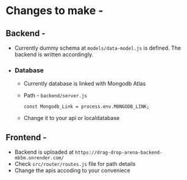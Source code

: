 # Changes to make -

## Backend -

- Currently dummy schema at ``` models/data-model.js ``` is defined. The backend is written accordingly.

- ### Database 
  - Currently database is linked with Mongodb Atlas
  - Path - ``` backend/server.js ```

      ```
      const Mongodb_Link = process.env.MONGODB_LINK;
      ```

  - Change it to your api or localdatabase

## Frontend - 
- Backend is uploaded at ``` https://drag-drop-arena-backend-mb5m.onrender.com/ ```
- Check ``` src/router/routes.js ``` file for path details
- Change the apis accoding to your conveniece
